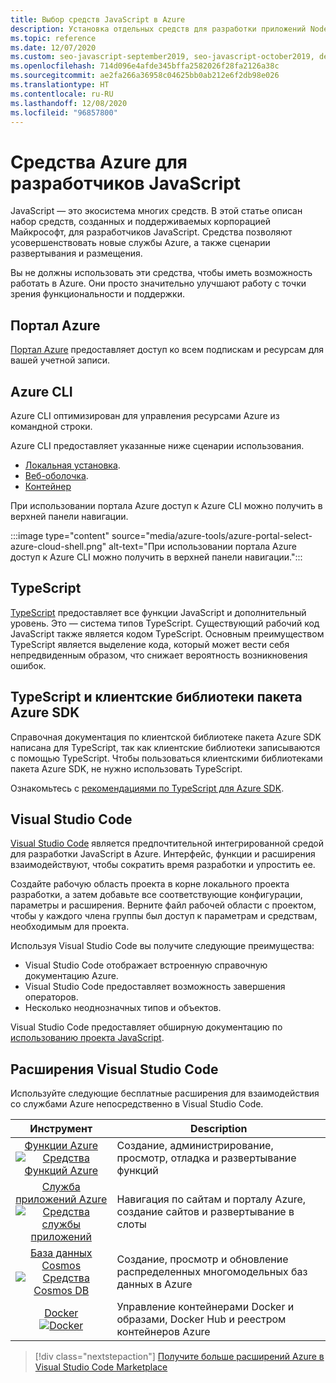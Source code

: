 ```yaml
---
title: Выбор средств JavaScript в Azure
description: Установка отдельных средств для разработки приложений Node.js и JavaScript в Azure
ms.topic: reference
ms.date: 12/07/2020
ms.custom: seo-javascript-september2019, seo-javascript-october2019, devx-track-js
ms.openlocfilehash: 714d096e4afde345bffa2582026f28fa2126a38c
ms.sourcegitcommit: ae2fa266a36958c04625bb0ab212e6f2db98e026
ms.translationtype: HT
ms.contentlocale: ru-RU
ms.lasthandoff: 12/08/2020
ms.locfileid: "96857800"
---
```

# <a name="tools-for-javascript-developers-on-azure"></a>Средства Azure для разработчиков JavaScript 

JavaScript — это экосистема многих средств. В этой статье описан набор средств, созданных и поддерживаемых корпорацией Майкрософт, для разработчиков JavaScript. Средства позволяют усовершенствовать новые службы Azure, а также сценарии развертывания и размещения. 

Вы не должны использовать эти средства, чтобы иметь возможность работать в Azure. Они просто значительно улучшают работу с точки зрения функциональности и поддержки. 

## <a name="azure-portal"></a>Портал Azure

[Портал Azure](https://portal.azure.com/) предоставляет доступ ко всем подпискам и ресурсам для вашей учетной записи. 

## <a name="azure-cli"></a>Azure CLI
Azure CLI оптимизирован для управления ресурсами Azure из командной строки. 

Azure CLI предоставляет указанные ниже сценарии использования.

* [Локальная установка](/cli/azure/install-az-cli2).
* [Веб-оболочка](https://shell.azure.com/).
* [Контейнер](/cli/azure/run-azure-cli-docker)

При использовании портала Azure доступ к Azure CLI можно получить в верхней панели навигации.

:::image type="content" source="media/azure-tools/azure-portal-select-azure-cloud-shell.png" alt-text="При использовании портала Azure доступ к Azure CLI можно получить в верхней панели навигации.":::

## <a name="typescript"></a>TypeScript

[TypeScript](https://www.typescriptlang.org/download) предоставляет все функции JavaScript и дополнительный уровень. Это — система типов TypeScript. Существующий рабочий код JavaScript также является кодом TypeScript. Основным преимуществом TypeScript является выделение кода, который может вести себя непредвиденным образом, что снижает вероятность возникновения ошибок.

## <a name="typescript-and-the-azure-sdk-client-libraries"></a>TypeScript и клиентские библиотеки пакета Azure SDK

Справочная документация по клиентской библиотеке пакета Azure SDK написана для TypeScript, так как клиентские библиотеки записываются с помощью TypeScript. Чтобы пользоваться клиентскими библиотеками пакета Azure SDK, не нужно использовать TypeScript. 

Ознакомьтесь с [рекомендациями по TypeScript для Azure SDK](https://azure.github.io/azure-sdk/typescript_introduction.html).

## <a name="visual-studio-code"></a>Visual Studio Code

[Visual Studio Code](https://code.visualstudio.com) является предпочтительной интегрированной средой для разработки JavaScript в Azure. Интерфейс, функции и расширения взаимодействуют, чтобы сократить время разработки и упростить ее. 

Создайте рабочую область проекта в корне локального проекта разработки, а затем добавьте все соответствующие конфигурации, параметры и расширения. Верните файл рабочей области с проектом, чтобы у каждого члена группы был доступ к параметрам и средствам, необходимым для проекта.

Используя Visual Studio Code вы получите следующие преимущества:

* Visual Studio Code отображает встроенную справочную документацию Azure.
* Visual Studio Code предоставляет возможность завершения операторов.
* Несколько неоднозначных типов и объектов.

Visual Studio Code предоставляет обширную документацию по [использованию проекта JavaScript](https://code.visualstudio.com/docs/nodejs/working-with-javascript). 

## <a name="visual-studio-code-extensions"></a>Расширения Visual Studio Code
Используйте следующие бесплатные расширения для взаимодействия со службами Azure непосредственно в Visual Studio Code.

| Инструмент | Description  |
|:---------:|---------|
| [Функции Azure](https://marketplace.visualstudio.com/items?itemName=ms-azuretools.vscode-azurefunctions "Ссылка на расширение Функций Azure") <br> [![Средства Функций Azure](media/node-azure-tools/icon-azure-functions.png)](https://marketplace.visualstudio.com/items?itemName=ms-azuretools.vscode-azurefunctions) | Создание, администрирование, просмотр, отладка и развертывание функций|
| [Служба приложений Azure](https://marketplace.visualstudio.com/items?itemName=ms-azuretools.vscode-azureappservice "Ссылка на расширение Службы приложений Azure") <br> [![Средства службы приложений](media/node-azure-tools/icon-azure-app-service.png)](https://marketplace.visualstudio.com/items?itemName=ms-azuretools.vscode-azureappservice) | Навигация по сайтам и порталу Azure, создание сайтов и развертывание в слоты |
| [База данных Cosmos](https://marketplace.visualstudio.com/items?itemName=ms-azuretools.vscode-cosmosdb "Ссылка на расширение Cosmos DB" )  <br> [![Средства Cosmos DB](media/node-azure-tools/icon-cosmos-db.png)](https://marketplace.visualstudio.com/items?itemName=ms-azuretools.vscode-cosmosdb)| Создание, просмотр и обновление распределенных многомодельных баз данных в Azure |
| [Docker](https://marketplace.visualstudio.com/items?itemName=formulahendry.docker-explorer)   <br> [![Docker](media/node-azure-tools/icon-docker.png)](https://marketplace.visualstudio.com/items?itemName=formulahendry.docker-explorer)| Управление контейнерами Docker и образами, Docker Hub и реестром контейнеров Azure |

> [!div class="nextstepaction"]
> [Получите больше расширений Azure в Visual Studio Code Marketplace](https://marketplace.visualstudio.com/search?term=azure&target=VSCode&category=All%20categories&sortBy=Relevance)
